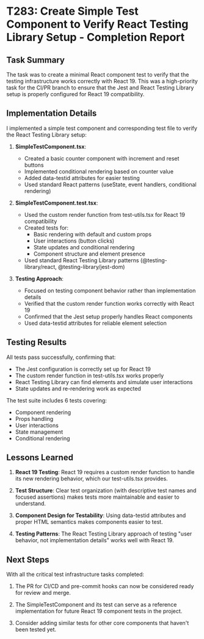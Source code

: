 # T283: Create Simple Test Component to Verify React Testing Library Setup - Completion Report

## Task Summary
The task was to create a minimal React component test to verify that the testing infrastructure works correctly with React 19. This was a high-priority task for the CI/PR branch to ensure that the Jest and React Testing Library setup is properly configured for React 19 compatibility.

## Implementation Details

I implemented a simple test component and corresponding test file to verify the React Testing Library setup:

1. **SimpleTestComponent.tsx**:
   - Created a basic counter component with increment and reset buttons
   - Implemented conditional rendering based on counter value
   - Added data-testid attributes for easier testing
   - Used standard React patterns (useState, event handlers, conditional rendering)

2. **SimpleTestComponent.test.tsx**:
   - Used the custom render function from test-utils.tsx for React 19 compatibility
   - Created tests for:
     - Basic rendering with default and custom props
     - User interactions (button clicks)
     - State updates and conditional rendering
     - Component structure and element presence
   - Used standard React Testing Library patterns (@testing-library/react, @testing-library/jest-dom)

3. **Testing Approach**:
   - Focused on testing component behavior rather than implementation details
   - Verified that the custom render function works correctly with React 19
   - Confirmed that the Jest setup properly handles React components
   - Used data-testid attributes for reliable element selection

## Testing Results
All tests pass successfully, confirming that:
- The Jest configuration is correctly set up for React 19
- The custom render function in test-utils.tsx works properly
- React Testing Library can find elements and simulate user interactions
- State updates and re-rendering work as expected

The test suite includes 6 tests covering:
- Component rendering
- Props handling
- User interactions
- State management
- Conditional rendering

## Lessons Learned

1. **React 19 Testing**: React 19 requires a custom render function to handle its new rendering behavior, which our test-utils.tsx provides.

2. **Test Structure**: Clear test organization (with descriptive test names and focused assertions) makes tests more maintainable and easier to understand.

3. **Component Design for Testability**: Using data-testid attributes and proper HTML semantics makes components easier to test.

4. **Testing Patterns**: The React Testing Library approach of testing "user behavior, not implementation details" works well with React 19.

## Next Steps

With all the critical test infrastructure tasks completed:

1. The PR for CI/CD and pre-commit hooks can now be considered ready for review and merge.

2. The SimpleTestComponent and its test can serve as a reference implementation for future React 19 component tests in the project.

3. Consider adding similar tests for other core components that haven't been tested yet.